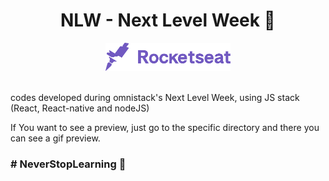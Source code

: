 
<h1 align="center"> NLW - Next Level Week 🚀</h1>


<div align="center">
  <img src=".github/rocketseat.svg" alt="Logo Rocketseat" width="200px"/>
</div>

<br />

codes developed during omnistack's Next Level Week, using JS stack (React, React-native and nodeJS)

If You want to see a preview, just go to the specific directory and there you can see a gif preview.

### # NeverStopLearning 🚀
